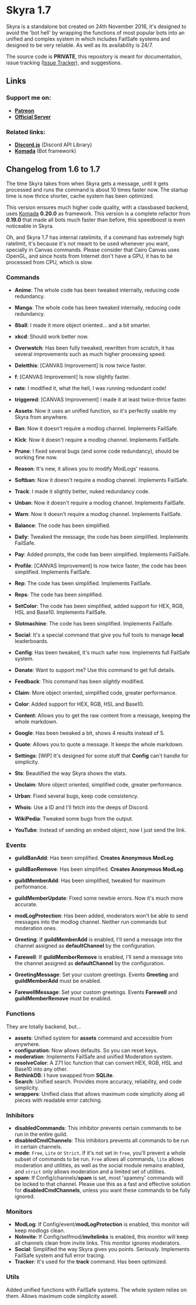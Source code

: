# Skyra 1.7

Skyra is a standalone bot created on 24th November 2016, it's designed to avoid the
'bot hell' by wrapping the functions of most popular bots into an unified and complex
system in which includes FailSafe systems and designed to be very reliable. As well as
its availability is 24/7.

The source code is **PRIVATE**, this repository is meant for documentation, issue tracking
([Issue Tracker](https://github.com/kyranet/Skyra/issues)), and suggestions.

## Links

### Support me on:

- **[Patreon](https://www.patreon.com/kyranet)**
- **[Official Server](https://discordapp.com/invite/6gakFR2)**

### Related links:

- **[Discord.js](https://github.com/hydrabolt/discord.js)** (Discord API Library)
- **[Komada](https://github.com/dirigeants/komada)** (Bot framework)

## Changelog from 1.6 to 1.7

The time Skyra takes from when Skyra gets a message, until it gets processed and runs the command is
about 10 times faster now. The startup time is now thrice shorter, cache system has been optimized.

This version ensures much higher code quality, with a classbased backend, uses
[Komada](https://github.com/dirigeants/komada) **0.20.0** as framework. This version is a
complete refactor from **0.19.0** that made all bots much faster than before, this
speedboost is even noticeable in Skyra.

Oh, and Skyra 1.7 has internal ratelimits, if a command has extremely high ratelimit, it's
because it's not meant to be used whenever you want, specially in Canvas commands. Please
consider that Cairo Canvas uses OpenGL, and since hosts from Internet don't have a GPU, it
has to be processed from CPU, which is slow.

### Commands

- **Anime**: The whole code has been tweaked internally, reducing code redundancy.
- **Manga**: The whole code has been tweaked internally, reducing code redundancy.


- **8ball**: I made it more object oriented... and a bit smarter.
- **xkcd**: Should work better now.


- **Overwatch**: Has been fully tweaked, rewritten from scratch, it has several improvements
such as much higher processing speed.
- **Deletthis**: [CANVAS Improvement] Is now twice faster.
- **f**: [CANVAS Improvement] Is now slightly faster.
- **rate**: I modified it, what the hell, I was running redundant code!
- **triggered**: [CANVAS Improvement] I made it at least twice-thrice faster.


- **Assets**: Now it uses an unified function, so it's perfectly usable my Skyra from anywhere.
- **Ban**: Now it doesn't require a modlog channel. Implements FailSafe.
- **Kick**: Now it doesn't require a modlog channel. Implements FailSafe.
- **Prune**: I fixed several bugs (and some code redundancy), should be working fine now.
- **Reason**: It's new, it allows you to modify ModLogs' reasons.
- **Softban**: Now it doesn't require a modlog channel. Implements FailSafe.
- **Track**: I made it slightly better, nuked redundancy code.
- **Unban**: Now it doesn't require a modlog channel. Implements FailSafe.
- **Warn**: Now it doesn't require a modlog channel. Implements FailSafe.


- **Balance**: The code has been simplified.
- **Daily**: Tweaked the message, the code has been simplified. Implements FailSafe.
- **Pay**: Added prompts, the code has been simplified. Implements FailSafe.
- **Profile**: [CANVAS Improvement] Is now twice faster, the code has been simplified. Implements FailSafe.
- **Rep**: The code has been simplified. Implements FailSafe.
- **Reps**: The code has been simplified.
- **SetColor**: The code has been simplified, added support for HEX, RGB, HSL and Base10. Implements FailSafe.
- **Slotmachine**: The code has been simplified. Implements FailSafe.
- **Social**: It's a special command that give you full tools to manage **local** leaderboards.


- **Config**: Has been tweaked, it's much safer now. Implements full FailSafe system.
- **Donate**: Want to support me? Use this command to get full details.
- **Feedback**: This command has been *slightly* modified.


- **Claim**: More object oriented, simplified code, greater performance.
- **Color**: Added support for HEX, RGB, HSL and Base10.
- **Content**: Allows you to get the raw content from a message, keeping the whole markdown.
- **Google**: Has been tweaked a bit, shows 4 results instead of 5.
- **Quote**: Allows you to quote a message. It keeps the whole markdown.
- **Settings**: [WIP] It's designed for some stuff that **Config** can't handle for simplicity.
- **Sts**: Beautified the way Skyra shows the stats.
- **Unclaim**: More object oriented, simplified code, greater performance.
- **Urban**: Fixed several bugs, keep code consistency.
- **Whois**: Use a ID and I'll fetch into the deeps of Discord.
- **WikiPedia**: Tweaked some bugs from the output.
- **YouTube**: Instead of sending an embed object, now I just send the link.

### Events

- **guildBanAdd**: Has been simplified. **Creates Anonymous ModLog**.
- **guildBanRemove**: Has been simplified. **Creates Anonymous ModLog**.
- **guildMemberAdd**: Has been simplified, tweaked for maximum performance.
- **guildMemberUpdate**: Fixed some newbie errors. Now it's much more accurate.
- **modLogProtection**: Has been added, moderators won't be able to send messages into the
modlog channel. Neither run commands but moderation ones.

- **Greeting**: If **guildMemberAdd** is enabled, I'll send a message into the channel assigned as
**defaultChannel** by the configuration.
- **Farewell**: If **guildMemberRemove** is enabled, I'll send a message into the channel assigned as
**defaultChannel** by the configuration.
- **GreetingMessage**: Set your custom greetings. Events **Greeting** and **guildMemberAdd** must be enabled.
- **FarewellMessage**: Set your custom greetings. Events **Farewell** and **guildMemberRemove** must be enabled.

### Functions

They are totally backend, but...

- **assets**: Unified system for **assets** command and accessible from anywhere.
- **configuration**: Now allows defaults. So you can reset keys.
- **moderation**: Implements FailSafe and unified Moderation system.
- **resolveColor**: A 271 loc function that can convert HEX, RGB, HSL and Base10 into any other.
- **RethinkDB**: I have swapped from **SQLite**.
- **Search**: Unified search. Provides more accuracy, reliability, and code simplicity.
- **wrappers**: Unified class that allows maximum code simplicity along all pieces with readable error catching.

### Inhibitors

- **disabledCommands**: This inhibitor prevents certain commands to be run in the entire guild.
- **disabledCmdChannels**: This inhibitors prevents all commands to be run in certain channels.
- **mode**: `Free`, `Lite` or `Strict`. If it's not set in `free`, you'll prevent a whole subset of commands
to be run. `Free` allows all commands, `lite` allows moderation and utilities, as well as the social module remains
enabled, and `strict` only allows moderation and a limited set of utilities.
- **spam**: If Config/channels/**spam** is set, most 'spammy' commands will be locked to that channel. Please use this
as a fast and effective solution for **disabledCmdChannels**, unless you want these commands to be fully ignored.

### Monitors

- **ModLog**: If Config/event/**modLogProtection** is enabled, this monitor will keep modlogs clean.
- **NoInvite**: If Config/selfmod/**invitelinks** is enabled, this monitor will keep all channels clean
from invite links. This monitor ignores moderators.
- **Social**: Simplified the way Skyra gives you points. Seriously. Implements FailSafe system and full error tracing.
- **Tracker**: It's used for the **track** command. Has been optimized.

### Utils

Added unified functions with FailSafe systems. The whole system relies on them. Allows maximum code simplicity aswell.
